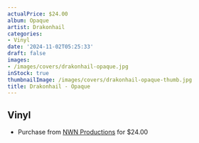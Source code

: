 ```yaml
---
actualPrice: $24.00
album: Opaque
artist: Drakonhail
categories:
- Vinyl
date: '2024-11-02T05:25:33'
draft: false
images:
- /images/covers/drakonhail-opaque.jpg
inStock: true
thumbnailImage: /images/covers/drakonhail-opaque-thumb.jpg
title: Drakonhail - Opaque
---
```


## Vinyl
* Purchase from [NWN Productions](http://shop.nwnprod.com/index.php?route=product/product&path=75&product_id=57327&sort=pd.name&order=ASC) for $24.00
